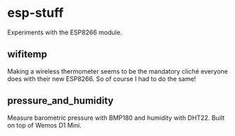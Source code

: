 # esp-stuff

Experiments with the ESP8266 module.

## wifitemp

Making a wireless thermometer seems to be the mandatory cliché everyone does with their
new ESP8266. So of course I had to do the same!

## pressure_and_humidity

Measure barometric pressure with BMP180 and humidity with DHT22. Built on top of Wemos
D1 Mini.
